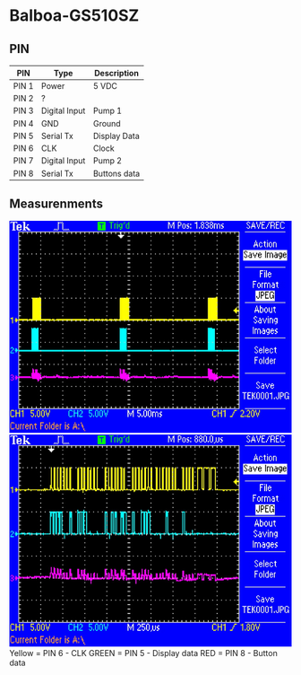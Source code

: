 # Balboa-GS510SZ

## PIN

| PIN           | Type            | Description   |
| ------------- | --------------  |-------------- |
| PIN 1         | Power           |  5 VDC        |
| PIN 2         | ?               |               |
| PIN 3         | Digital Input   |  Pump 1       |
| PIN 4         | GND             |  Ground       |
| PIN 5         | Serial Tx       |  Display Data |
| PIN 6         | CLK             |  Clock        |
| PIN 7         | Digital Input   |  Pump 2       |
| PIN 8         | Serial Tx       |  Buttons data |

## Measurenments 

<img src="https://github.com/MagnusPer/Balboa-GS510SZ/blob/main/measurements/TEK0001.JPG" width="600">

<img src="https://github.com/MagnusPer/Balboa-GS510SZ/blob/main/measurements/PIN6-PIN5-PIN8.JPG" width="600">
Yellow = PIN 6 - CLK
GREEN  = PIN 5 - Display data  
RED    = PIN 8 - Button data 


